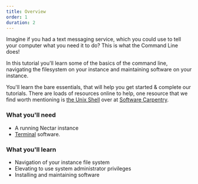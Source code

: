 ```yaml
---
title: Overview
order: 1
duration: 2
---
```

Imagine if you had a text messaging service, which you could use to tell your computer what you need it to do? This is what the Command Line does!

In this tutorial you'll learn some of the basics of the command line, navigating the filesystem on your instance and maintaining software on your instance.

You'll learn the bare essentials, that will help you get started & complete our tutorials. There are loads of resources online to help, one resource that we find worth mentioning is [the Unix Shell](https://swcarpentry.github.io/shell-novice/) over at [Software Carpentry](https://software-carpentry.org/).

### What you'll need

- A running Nectar instance
- [Terminal](https://support.ehelp.edu.au/support/solutions/articles/6000223964-terminal-software) software.

### What you'll learn

- Navigation of your instance file system
- Elevating to use system administrator privileges
- Installing and maintaining software